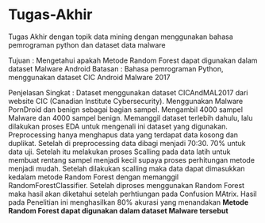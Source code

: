 # Tugas-Akhir
Tugas Akhir dengan topik data mining dengan menggunakan bahasa pemrograman python dan dataset data malware 

Tujuan : Mengetahui apakah Metode Random Forest dapat digunakan dalam dataset Malware Android
Batasan : Bahasa pemrograman Python, menggunakan dataset CIC Android Malware 2017

Penjelasan Singkat  : Dataset menggunakan dataset CICAndMAL2017 dari website CIC (Canadian Institute Cybersecurity). Menggunakan Malware PornDroid dan benign sebagai bagian sampel. Mengambil 4000 sampel Malware dan 4000 sampel benign.
                      Memanggil dataset terlebih dahulu, lalu dilakukan proses EDA untuk mengenali ini dataset yang digunakan. Preprocessing hanya menghapus data yang terdapat data kosong dan duplikat. Setelah di preprocessing data dibagi menjadi 70:30. 70% untuk data uji.
                      Setelah itu melakukan proses Scalling pada data latih untuk membuat rentang sampel menjadi kecil supaya proses perhitungan metode menjadi mudah. 
                      Setelah dilakukan scalling maka data dapat dimasukkan kedalam metode Random Forest dengan memanggil RandomForestClassifier. Setelah diproses menggunakan Random Forest maka hasil akan diketahui setelah perhtiungan pada Confusion MAtrix.
                      Hasil pada Penelitian ini menghasilkan 80% akurasi yang menandakan **Metode Random Forest dapat digunakan dalam dataset Malware tersebut**
